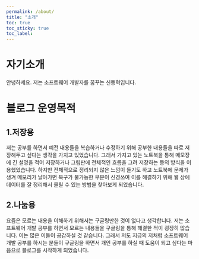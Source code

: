 ```yaml
---
permalink: /about/
title: "소개"
toc: true
toc_sticky: true
toc_label: 
---
```

# 자기소개
안녕하세요. 저는 소프트웨어 개발자를 꿈꾸는 신동혁입니다.

# 블로그 운영목적
## 1.저장용
저는 공부를 하면서 예전 내용들을 복습하거나 수정하기 위해 공부한 내용들을 따로 저장해두고 싶다는 생각을 가지고 있었습니다. 그래서 가지고 있는 노트북을 통해 메모장에 긴 설명을 적어 저장하거나 그림판에 전체적인 흐름을 그려 저장하는 등의 방식을 이용했었습니다. 하지만 전체적으로 정리되지 않은 느낌이 들기도 하고 노트북에 문제가 생겨 메모리가 날아가면 복구가 불가능한 부분이 신경쓰여 이를 해결하기 위해 웹 상에 데이터를 잘 정리해서 올릴 수 있는 방법을 찾아보게 되었습니다.

## 2.나눔용
요즘은 모르는 내용을 이해하기 위해서는 구글링만한 것이 없다고 생각합니다. 저는 소프트웨어 개발 공부를 하면서 모르는 내용들을 구글링을 통해 해결한 적이 굉장히 많습니다. 이는 많은 이들이 공감하실 것 같습니다. 그래서 저도 지금의 저처럼 소프트웨어 개발 공부를 하시는 분들이 구글링을 하면서 개인 공부를 하실 때 도움이 되고 싶다는 마음으로 블로그를 시작하게 되었습니다.
